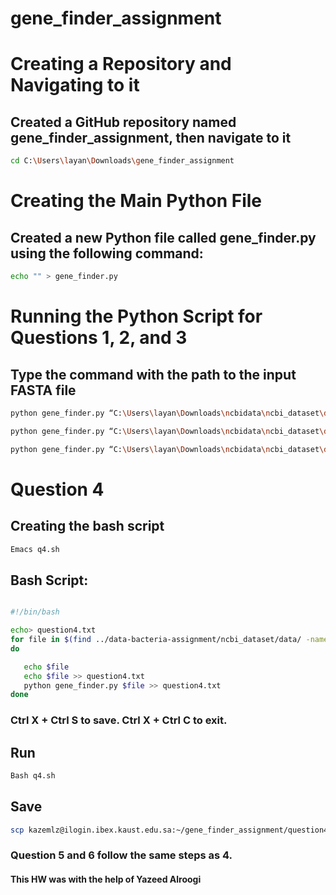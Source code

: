# gene_finder_assignment

# Creating a Repository and Navigating to it
## Created a GitHub repository named gene_finder_assignment, then navigate to it

 ```bash
cd C:\Users\layan\Downloads\gene_finder_assignment
```

# Creating the Main Python File
## Created a new Python file called gene_finder.py using the following command:

 ```bash
echo "" > gene_finder.py
```


# Running the Python Script for Questions 1, 2, and 3
## Type the command with the path to the input FASTA file

 ```bash
 python gene_finder.py “C:\Users\layan\Downloads\ncbidata\ncbi_dataset\data\GCA_000006745.1\GCA_000006745.1_ASM674v1_genomic.fna” > question1.txt
```
 ```bash
 python gene_finder.py “C:\Users\layan\Downloads\ncbidata\ncbi_dataset\data\GCA_000006745.1\GCA_000006745.1_ASM674v1_genomic.fna” > question2.txt
```
 ```bash
 python gene_finder.py “C:\Users\layan\Downloads\ncbidata\ncbi_dataset\data\GCA_000006745.1\GCA_000006745.1_ASM674v1_genomic.fna” > question3.txt
```


# Question 4

## Creating the bash script
 ```bash
Emacs q4.sh
```
## Bash Script:
 ```bash

#!/bin/bash

echo> question4.txt
for file in $(find ../data-bacteria-assignment/ncbi_dataset/data/ -name 'GCA*fna')
do

    echo $file
    echo $file >> question4.txt
    python gene_finder.py $file >> question4.txt
done
```
### Ctrl X + Ctrl S  to save. Ctrl X + Ctrl C  to exit.

## Run
```bash
Bash q4.sh
```

## Save
```bash
scp kazemlz@ilogin.ibex.kaust.edu.sa:~/gene_finder_assignment/question4.txt C:\Users\layan\Downloads\gene_finder_assignment\question4.txt
```
### Question 5 and 6 follow the same steps as 4.

#### This HW was with the help of Yazeed Alroogi
